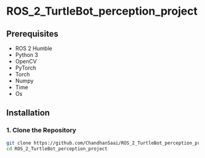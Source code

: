 # ROS_2_TurtleBot_perception_project


## Prerequisites

- ROS 2 Humble
- Python 3 
- OpenCV
- PyTorch
- Torch
- Numpy
- Time
- Os

## Installation

### 1. Clone the Repository

```bash
git clone https://github.com/ChandhanSaai/ROS_2_TurtleBot_perception_project.git
cd ROS_2_TurtleBot_perception_project
